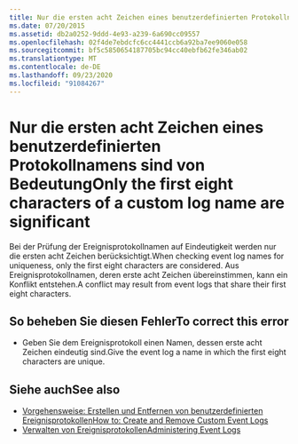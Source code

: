 ```yaml
---
title: Nur die ersten acht Zeichen eines benutzerdefinierten Protokollnamens sind von Bedeutung
ms.date: 07/20/2015
ms.assetid: db2a0252-9ddd-4e93-a239-6a690cc09557
ms.openlocfilehash: 02f4de7ebdcfc6cc4441ccb6a92ba7ee9060e058
ms.sourcegitcommit: bf5c5850654187705bc94cc40ebfb62fe346ab02
ms.translationtype: MT
ms.contentlocale: de-DE
ms.lasthandoff: 09/23/2020
ms.locfileid: "91084267"
---
```

# <a name="only-the-first-eight-characters-of-a-custom-log-name-are-significant"></a><span data-ttu-id="03f39-102">Nur die ersten acht Zeichen eines benutzerdefinierten Protokollnamens sind von Bedeutung</span><span class="sxs-lookup"><span data-stu-id="03f39-102">Only the first eight characters of a custom log name are significant</span></span>

<span data-ttu-id="03f39-103">Bei der Prüfung der Ereignisprotokollnamen auf Eindeutigkeit werden nur die ersten acht Zeichen berücksichtigt.</span><span class="sxs-lookup"><span data-stu-id="03f39-103">When checking event log names for uniqueness, only the first eight characters are considered.</span></span> <span data-ttu-id="03f39-104">Aus Ereignisprotokollnamen, deren erste acht Zeichen übereinstimmen, kann ein Konflikt entstehen.</span><span class="sxs-lookup"><span data-stu-id="03f39-104">A conflict may result from event logs that share their first eight characters.</span></span>  
  
## <a name="to-correct-this-error"></a><span data-ttu-id="03f39-105">So beheben Sie diesen Fehler</span><span class="sxs-lookup"><span data-stu-id="03f39-105">To correct this error</span></span>  
  
- <span data-ttu-id="03f39-106">Geben Sie dem Ereignisprotokoll einen Namen, dessen erste acht Zeichen eindeutig sind.</span><span class="sxs-lookup"><span data-stu-id="03f39-106">Give the event log a name in which the first eight characters are unique.</span></span>  
  
## <a name="see-also"></a><span data-ttu-id="03f39-107">Siehe auch</span><span class="sxs-lookup"><span data-stu-id="03f39-107">See also</span></span>

- <span data-ttu-id="03f39-108">[Vorgehensweise: Erstellen und Entfernen von benutzerdefinierten Ereignisprotokollen](/previous-versions/visualstudio/visual-studio-2008/49dwckkz(v=vs.90))</span><span class="sxs-lookup"><span data-stu-id="03f39-108">[How to: Create and Remove Custom Event Logs](/previous-versions/visualstudio/visual-studio-2008/49dwckkz(v=vs.90))</span></span>
- <span data-ttu-id="03f39-109">[Verwalten von Ereignisprotokollen](/previous-versions/visualstudio/visual-studio-2008/4f69axw4(v=vs.90))</span><span class="sxs-lookup"><span data-stu-id="03f39-109">[Administering Event Logs](/previous-versions/visualstudio/visual-studio-2008/4f69axw4(v=vs.90))</span></span>
